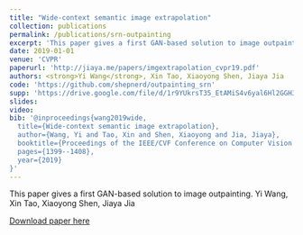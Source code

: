 ```yaml
---
title: "Wide-context semantic image extrapolation"
collection: publications
permalink: /publications/srn-outpainting
excerpt: 'This paper gives a first GAN-based solution to image outpainting.'
date: 2019-01-01
venue: 'CVPR'
paperurl: 'http://jiaya.me/papers/imgextrapolation_cvpr19.pdf'
authors: <strong>Yi Wang</strong>, Xin Tao, Xiaoyong Shen, Jiaya Jia
code: 'https://github.com/shepnerd/outpainting_srn'
supp: 'https://drive.google.com/file/d/1r9YUkrsT35_EtAMiS4v6yal6Hl2GGH3o/view?usp=sharing'
slides:
video:
bib: '@inproceedings{wang2019wide,
  title={Wide-context semantic image extrapolation},
  author={Wang, Yi and Tao, Xin and Shen, Xiaoyong and Jia, Jiaya},
  booktitle={Proceedings of the IEEE/CVF Conference on Computer Vision and Pattern Recognition},
  pages={1399--1408},
  year={2019}
}'
---
```

This paper gives a first GAN-based solution to image outpainting.
Yi Wang, Xin Tao, Xiaoyong Shen, Jiaya Jia

[Download paper here](http://jiaya.me/papers/imgextrapolation_cvpr19.pdf)